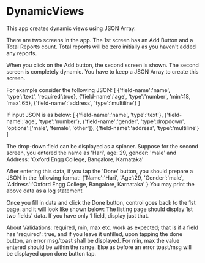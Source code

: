 # DynamicViews

This app creates dynamic views using JSON Array.

There are two screens in the app. The 1st screen has an Add Button and a Total Reports count.
Total reports will be zero initially as you haven't added any reports.


When you click on the Add button, the second screen is shown.
The second screen is completely dynamic. You have to keep a JSON Array to create this screen.


For example consider the following JSON:
[
{'field-name':'name', 'type':'text', 'required':true}, {'field-name':'age', 'type':'number', 'min':18, 'max':65}, {'field-name':'address', 'type':'multiline'}
]
   
 
 
 If input JSON is as below:
[
{'field-name':'name', 'type':'text'},
{'field-name':'age', 'type':'number'},
{'field-name':'gender', 'type':dropdown', 'options':['male', 'female', 'other']}, {'field-name':'address', 'type':'multiline'}
]

The drop-down field can be displayed as a spinner.
Suppose for the second screen, you entered the name as 'Hari', age: 29, gender: 'male' and Address: 'Oxford Engg College, Bangalore, Karnataka'


After entering this data, if you tap the 'Done' button, you should prepare a JSON in the following format:
{'Name':'Hari', 'Age':29, 'Gender':'male', 'Address':'Oxford Engg College, Bangalore, Karnataka' }
You may print the above data as a log statement


Once you fill in data and click the Done button, control goes back to the 1st page. and it will look like shown below:
 The listing page should display 1st two fields' data. If you have only 1 field, display just that.


About Validations:
required, min, max etc. work as expected; that is if a field has 'required': true, and if you leave it unfilled, upon tapping the done button, an error msg/toast shall be displayed. For min, max the value entered should be within the range. Else as before an error toast/msg will be displayed upon done button tap.
